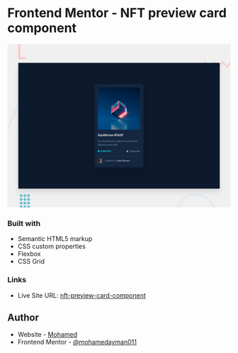 # Frontend Mentor - NFT preview card component

![Design preview for the NFT preview card component coding challenge](preview.jpg)

### Built with

- Semantic HTML5 markup
- CSS custom properties
- Flexbox
- CSS Grid

### Links

- Live Site URL: [nft-preview-card-component](https://mohamedayman011.github.io/nft-preview-card-component-main)

## Author

- Website - [Mohamed](https://mohamedayman011.github.io/portfolio-react-v1/)
- Frontend Mentor - [@mohamedayman011](https://www.frontendmentor.io/profile/mohamedayman011)